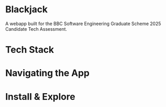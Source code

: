 # Blackjack
A webapp built for the BBC Software Engineering Graduate Scheme 2025 Candidate Tech Assessment.

# Tech Stack

# Navigating the App

# Install & Explore